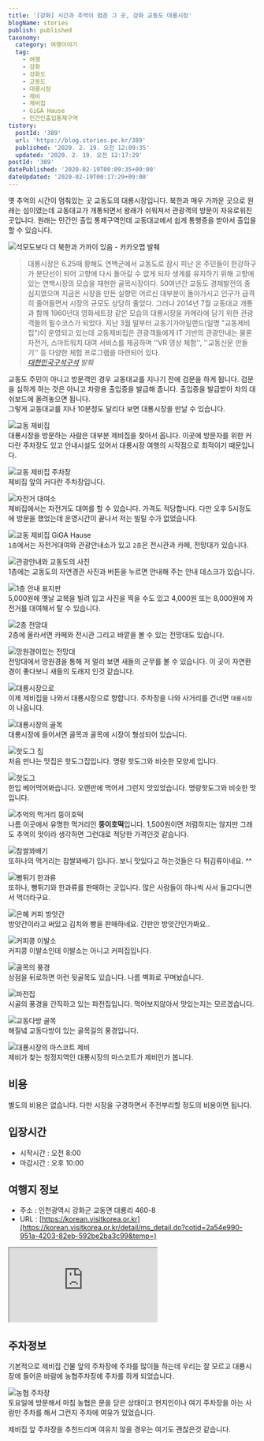 ```yaml
---
title: '[강화] 시간과 추억이 멈춘 그 곳, 강화 교동도 대룡시장'
blogName: stories
publish: published
taxonomy:
  category: 여행이야기
  tag:
    - 여행
    - 강화
    - 강화도
    - 교동도
    - 대룡시장
    - 제비
    - 제비집
    - GiGA Hause
    - 민간인출입통제구역
tistory:
  postId: '389'
  url: 'https://blog.stories.pe.kr/389'
  published: '2020. 2. 19. 오전 12:09:35'
  updated: '2020. 2. 19. 오전 12:17:29'
postId: '389'
datePublished: '2020-02-19T00:09:35+09:00'
dateUpdated: '2020-02-19T00:17:29+09:00'
---
```




옛 추억의 시간이 멈춰있는 곳 교동도의 대룡시장입니다. 북한과 매우 가까운 곳으로 원래는 섬이였는데 교동대교가 개통되면서 왕래가 쉬워져서 관광객의 방문이 자유로워진 곳입니다. 원래는 민간인 출입 통제구역인데 교동대교에서 쉽게 통행증을 받아서 출입을 할 수 있습니다.  

![석모도보다 더 북한과 가까이 있음 - 카카오맵 발췌](images/2020-02-18-22-50-10.png)  

> 대룡시장은 6.25때 황해도 연백군에서 교동도로 잠시 피난 온 주민들이 한강하구가 분단선이 되어 고향에 다시 돌아갈 수 없게 되자 생계를 유지하기 위해 고향에 있는 연백시장의 모습을 재현한 골목시장이다. 50여년간 교동도 경제발전의 중심지였으며 지금은 시장을 만든 실향민 어르신 대부분이 돌아가시고 인구가 급격히 줄어들면서 시장의 규모도 상당히 줄었다. 그러나 2014년 7월 교동대교 개통과 함께 1960년대 영화세트장 같은 모습의 대룡시장을 카메라에 담기 위한 관광객들의 필수코스가 되었다. 지난 3월 말부터 교동기가아일랜드(일명 "교동제비집")이 운영되고 있는데 교동제비집은 관광객들에게 IT 기반의 관광안내는 물론 자전거, 스마트워치 대여 서비스를 제공하며 ''VR 영상 체험'', ''교동신문 만들기'' 등 다양한 체험 프로그램을 마련되어 있다.  
> _[대한민국구석구석](https://korean.visitkorea.or.kr/) 발췌_

교동도 주민이 아니고 방문객인 경우 교동대교를 지나기 전에 검문을 하게 됩니다. 검문을 심하게 하는 것은 아니고 차량용 출입증을 발급해 줍니다.  출입증을 발급받아 차의 대쉬보드에 올려놓으면 됩니다.  
그렇게 교동대교를 지나 10분정도 달리다 보면 대룡시장을 만날 수 있습니다.  

![교동 제비집](./images/20191102_164232-01.jpeg)  
대룡시장을 방문하는 사람은 대부분 제비집을 찾아서 옵니다. 이곳에 방문자를 위한 커다란 주차장도 있고 안내시설도 있어서 대룡시장 여행의 시작점으로 최적이기 때문입니다.    


![교동 제비집 주차장](./images/20191102_164105-01.jpeg)  
제비집 앞의 커다란 주차장입니다.  


![자전거 대여소](./images/20191102_164157-01.jpeg)  
제비집에서는 자전거도 대여를 할 수 있습니다. 가격도 적당합니다. 다만 오후 5시정도에 방문을 했었는데 운영시간이 끝나서 저는 빌릴 수가 없었습니다.   


![교동 제비집 GiGA Hause](./images/20191102_164257-01.jpeg)   
`1층`에서는 자전거대여와 관광안내소가 있고 `2층`은 전시관과 카페, 전망대가 있습니다.  


![관광안내와 교동도의 사진](./images/20191102_164331-01.jpeg)    
1층에는 교동도의 자연경관 사진과 버튼을 누르면 안내해 주는 안내 데스크가 있습니다.   


![1층 안내 표지판](./images/20191102_164341-01.jpeg)    
5,000원에 옛날 교복을 빌려 입고 사진을 찍을 수도 있고 4,000원 또는 8,000원에 자전거를 대여해서 탈 수 있습니다.   


![2층 전망대](./images/20191102_164501-01.jpeg)  
2층에 올라서면 카페와 전시관 그리고 바깥을 볼 수 있는 전망대도 있습니다.   


![망원경이있는 전망대](./images/20191102_164628-01.jpeg)   
전망대에서 망원경을 통해 저 멀리 보면 새들의 군무를 볼 수 있습니다. 이 곳이 자연환경이 좋다보니 새들의 도래지 인것 같습니다.  


![대룡시장으로](./images/20191102_163942-01.jpeg)  
이제 제비집을 나와서 대룡시장으로 향합니다. 주차장을 나와 사거리를 건너면 `대룡시장`이 나옵니다.    


![대룡시장의 골목](./images/20191102_161436-01.jpeg)   
대룡시장에 들어서면 골목과 골목에 시장이 형성되어 있습니다.  


![핫도그 집](./images/20191102_163111-01.jpeg)   
처음 만나는 맛집은 핫도그집입니다. 명량 핫도그와 비슷한 모양세 입니다.  


![핫도그](./images/20191102_163525-01.jpeg)  
한입 베어먹어봐습니다. 오랜만에 먹어서 그런지 맛있었습니다.  명랑핫도그와 비슷한 맛입니다. 


![추억의 먹거리 뚱이호떡](./images/20191102_161935-01.jpeg)   
나름 이곳에서 유명한 먹거리인 **뚱이호떡**입니다. 1,500원이면 저럼하지는 않지만 그래도 추억의 맛이라 생각하면 그런대로 적당한 가격인것 같습니다.   


![참쌀꽈배기](./images/20191102_162003-01.jpeg)  
또하나의 먹거리는 찹쌀꽈배기 입니다. 보니 맛있다고 하는것들은 다 튀김류이네요. ^^  


![뻥튀기 한과류](./images/20191102_161640-01.jpeg)   
또하나, 뻥튀기와 한과류를 판매하는 곳입니다. 많은 사람들이 하나씩 사서 들고다니면서 먹더라구요.  


![은혜 커피 방앗간](./images/20191102_161512-01.jpeg)   
방앗간이라고 써있고 김치와 빵을 판매하네요. 간판만 방앗간인가봐요..


![커피콩 이발소](./images/20191102_161827-01.jpeg)   
커피콩 이발소인데 이발소는 아니고 커피집입니다.  


![골목의 풍경](./images/20191102_162411-01.jpeg)  
상점을 뒤로하면 이런 뒷골목도 있습니다. 나름 벽화로 꾸며놨습니다.  


![파전집](./images/20191102_162510-01.jpeg)   
시골의 풍경을 간직하고 있는 파전집입니다. 먹어보지않아서 맛있는지는 모르겠습니다.  


![교동다방 골목](./images/20191102_163743-01.jpeg)  
해질녘 교동다방이 있는 골목길의 풍경입니다.  


![대룡시장의 마스코트 제비](./images/20191102_163549-01.jpeg)  
제비가 찾는 청정지역인 대룡시장의 마스코트가 제비인가 봅니다.   


## 비용  
별도의 비용은 없습니다. 다만 시장을 구경하면서 주전부리할 정도의 비용이면 됩니다. 


## 입장시간  
- 시작시간 : 오전 8:00  
- 마감시간 : 오후 10:00    

## 여행지 정보  
- 주소 : 인천광역시 강화군 교동면 대룡리 460-8    
- URL : [https://korean.visitkorea.or.kr](https://korean.visitkorea.or.kr/detail/ms_detail.do?cotid=2a54e990-951a-4203-82eb-592be2ba3c99&temp=)  

<div class='embed-responsive embed-responsive-16by9'>
    <iframe src='https://www.google.com/maps/embed?pb=!1m18!1m12!1m3!1d5303.2636088296695!2d126.27796970813854!3d37.78263302620095!2m3!1f0!2f0!3f0!3m2!1i1024!2i768!4f13.1!3m3!1m2!1s0x357c734363d79fcf%3A0xe619b42a0c13b2ef!2z64yA66Oh7Iuc7J6l!5e0!3m2!1sko!2skr!4v1582038422969!5m2!1sko!2skr' class='embed-responsive-item' allowfullscreen></iframe>
</div>


## 주차정보   

기본적으로 제비집 건물 앞의 주차장에 주차를 많이들 하는데 우리는 잘 모르고 대룡시장에 들어온 바람에 농협주차장에 주차를 하게 되었습니다.  

![농협 주차장](./images/20191102_161315-01.jpeg)   
토요일에 방문해서 마침 농협은 문을 닫은 상태이고 현지인이나 여기 주차장을 아는 사람만 주차를 해서 그런지 주차에 여유가 있었습니다.   

제비집 앞 주차장을 추천드리며 여유치 않을 경우는 여기도 괜찮은것 같습니다.  

